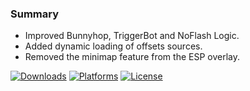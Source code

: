 ### Summary

- Improved Bunnyhop, TriggerBot and NoFlash Logic.
- Added dynamic loading of offsets sources.
- Removed the minimap feature from the ESP overlay.

[![Downloads](https://img.shields.io/github/downloads/Jesewe/VioletWing/v1.2.8.6/total?style=for-the-badge&logo=github&color=D5006D)](https://github.com/Jesewe/VioletWing/releases/tag/v1.2.8.6) [![Platforms](https://img.shields.io/badge/platform-Windows-blue?style=for-the-badge&color=D5006D)](https://github.com/Jesewe/VioletWing/releases/download/v1.2.8.6/VioletWing.exe) [![License](https://img.shields.io/github/license/jesewe/cs2-triggerbot?style=for-the-badge&color=D5006D)](https://github.com/Jesewe/VioletWing/blob/main/LICENSE)
